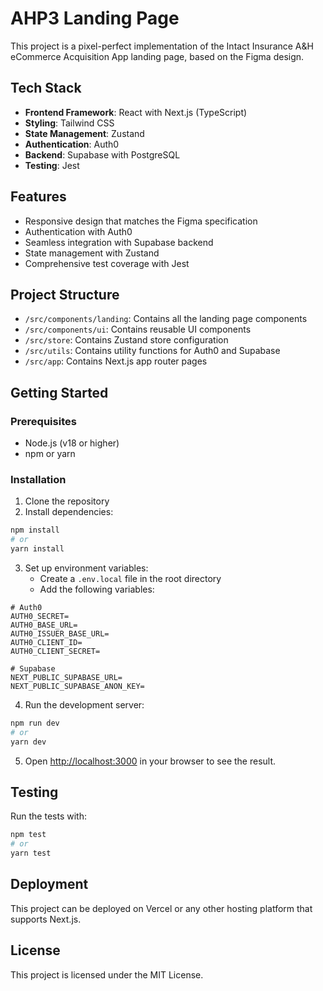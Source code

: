 # AHP3 Landing Page

This project is a pixel-perfect implementation of the Intact Insurance A&H eCommerce Acquisition App landing page, based on the Figma design.

## Tech Stack

- **Frontend Framework**: React with Next.js (TypeScript)
- **Styling**: Tailwind CSS
- **State Management**: Zustand
- **Authentication**: Auth0
- **Backend**: Supabase with PostgreSQL
- **Testing**: Jest

## Features

- Responsive design that matches the Figma specification
- Authentication with Auth0
- Seamless integration with Supabase backend
- State management with Zustand
- Comprehensive test coverage with Jest

## Project Structure

- `/src/components/landing`: Contains all the landing page components
- `/src/components/ui`: Contains reusable UI components
- `/src/store`: Contains Zustand store configuration
- `/src/utils`: Contains utility functions for Auth0 and Supabase
- `/src/app`: Contains Next.js app router pages

## Getting Started

### Prerequisites

- Node.js (v18 or higher)
- npm or yarn

### Installation

1. Clone the repository
2. Install dependencies:

```bash
npm install
# or
yarn install
```

3. Set up environment variables:
   - Create a `.env.local` file in the root directory
   - Add the following variables:

```
# Auth0
AUTH0_SECRET=
AUTH0_BASE_URL=
AUTH0_ISSUER_BASE_URL=
AUTH0_CLIENT_ID=
AUTH0_CLIENT_SECRET=

# Supabase
NEXT_PUBLIC_SUPABASE_URL=
NEXT_PUBLIC_SUPABASE_ANON_KEY=
```

4. Run the development server:

```bash
npm run dev
# or
yarn dev
```

5. Open [http://localhost:3000](http://localhost:3000) in your browser to see the result.

## Testing

Run the tests with:

```bash
npm test
# or
yarn test
```

## Deployment

This project can be deployed on Vercel or any other hosting platform that supports Next.js.

## License

This project is licensed under the MIT License.
